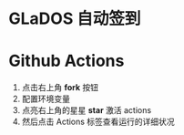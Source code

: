 # GLaDOS 自动签到
# Github Actions

1. 点击右上角 **fork** 按钮
4. 配置环境变量
5. 点亮右上角的星星 **star** 激活 actions
6. 然后点击 Actions 标签查看运行的详细状况


